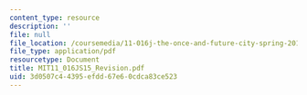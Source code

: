 ```yaml
---
content_type: resource
description: ''
file: null
file_location: /coursemedia/11-016j-the-once-and-future-city-spring-2015/3d0507c44395efdd67e60cdca83ce523_MIT11_016JS15_Revision.pdf
file_type: application/pdf
resourcetype: Document
title: MIT11_016JS15_Revision.pdf
uid: 3d0507c4-4395-efdd-67e6-0cdca83ce523
---
```

